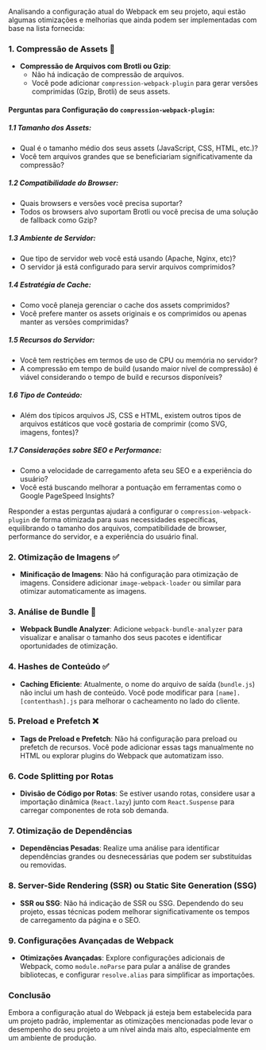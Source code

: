 Analisando a configuração atual do Webpack em seu projeto, aqui estão algumas otimizações e melhorias que ainda podem ser implementadas com base na lista fornecida:

### 1. Compressão de Assets 🚧

- **Compressão de Arquivos com Brotli ou Gzip**:
  - Não há indicação de compressão de arquivos.
  - Você pode adicionar `compression-webpack-plugin` para gerar versões comprimidas (Gzip, Brotli) de seus assets.

#### Perguntas para Configuração do `compression-webpack-plugin`:

##### 1.1 Tamanho dos Assets:

- Qual é o tamanho médio dos seus assets (JavaScript, CSS, HTML, etc.)?
- Você tem arquivos grandes que se beneficiariam significativamente da compressão?

##### 1.2 Compatibilidade do Browser:

- Quais browsers e versões você precisa suportar?
- Todos os browsers alvo suportam Brotli ou você precisa de uma solução de fallback como Gzip?

##### 1.3 Ambiente de Servidor:

- Que tipo de servidor web você está usando (Apache, Nginx, etc)?
- O servidor já está configurado para servir arquivos comprimidos?

##### 1.4 Estratégia de Cache:

- Como você planeja gerenciar o cache dos assets comprimidos?
- Você prefere manter os assets originais e os comprimidos ou apenas manter as versões comprimidas?

##### 1.5 Recursos do Servidor:

- Você tem restrições em termos de uso de CPU ou memória no servidor?
- A compressão em tempo de build (usando maior nível de compressão) é viável considerando o tempo de build e recursos disponíveis?

##### 1.6 Tipo de Conteúdo:

- Além dos típicos arquivos JS, CSS e HTML, existem outros tipos de arquivos estáticos que você gostaria de comprimir (como SVG, imagens, fontes)?

##### 1.7 Considerações sobre SEO e Performance:

- Como a velocidade de carregamento afeta seu SEO e a experiência do usuário?
- Você está buscando melhorar a pontuação em ferramentas como o Google PageSpeed Insights?

Responder a estas perguntas ajudará a configurar o `compression-webpack-plugin` de forma otimizada para suas necessidades específicas, equilibrando o tamanho dos arquivos, compatibilidade de browser, performance do servidor, e a experiência do usuário final.

### 2. Otimização de Imagens ✅

- **Minificação de Imagens**: Não há configuração para otimização de imagens. Considere adicionar `image-webpack-loader` ou similar para otimizar automaticamente as imagens.

### 3. Análise de Bundle 🚧

- **Webpack Bundle Analyzer**: Adicione `webpack-bundle-analyzer` para visualizar e analisar o tamanho dos seus pacotes e identificar oportunidades de otimização.

### 4. Hashes de Conteúdo ✅

- **Caching Eficiente**: Atualmente, o nome do arquivo de saída (`bundle.js`) não inclui um hash de conteúdo. Você pode modificar para `[name].[contenthash].js` para melhorar o cacheamento no lado do cliente.

### 5. Preload e Prefetch ❌

- **Tags de Preload e Prefetch**: Não há configuração para preload ou prefetch de recursos. Você pode adicionar essas tags manualmente no HTML ou explorar plugins do Webpack que automatizam isso.

### 6. Code Splitting por Rotas

- **Divisão de Código por Rotas**: Se estiver usando rotas, considere usar a importação dinâmica (`React.lazy`) junto com `React.Suspense` para carregar componentes de rota sob demanda.

### 7. Otimização de Dependências

- **Dependências Pesadas**: Realize uma análise para identificar dependências grandes ou desnecessárias que podem ser substituídas ou removidas.

### 8. Server-Side Rendering (SSR) ou Static Site Generation (SSG)

- **SSR ou SSG**: Não há indicação de SSR ou SSG. Dependendo do seu projeto, essas técnicas podem melhorar significativamente os tempos de carregamento da página e o SEO.

### 9. Configurações Avançadas de Webpack

- **Otimizações Avançadas**: Explore configurações adicionais de Webpack, como `module.noParse` para pular a análise de grandes bibliotecas, e configurar `resolve.alias` para simplificar as importações.

### Conclusão

Embora a configuração atual do Webpack já esteja bem estabelecida para um projeto padrão, implementar as otimizações mencionadas pode levar o desempenho do seu projeto a um nível ainda mais alto, especialmente em um ambiente de produção.
